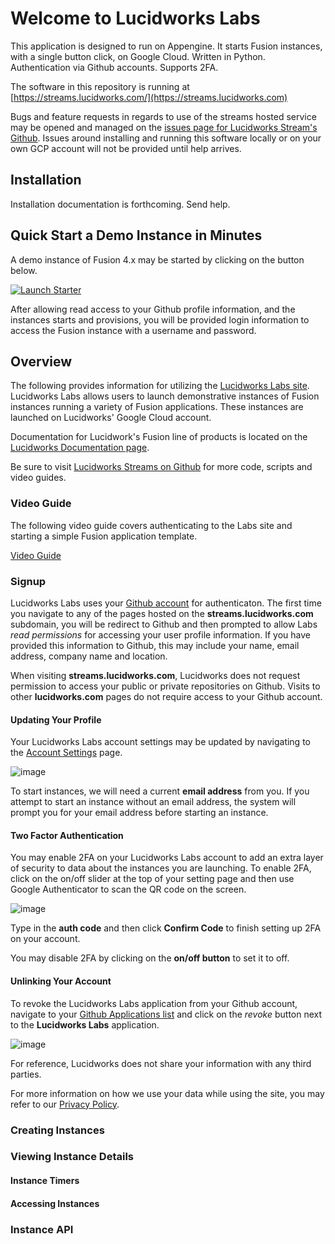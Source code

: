 # Welcome to Lucidworks Labs
This application is designed to run on Appengine. It starts Fusion instances, with a single button click, on Google Cloud. Written in Python. Authentication via Github accounts. Supports 2FA.

The software in this repository is running at [https://streams.lucidworks.com/](https://streams.lucidworks.com)

Bugs and feature requests in regards to use of the streams hosted service may be opened and managed on the [issues page for Lucidworks Stream's Github](https://github.com/lucidworks/streams/issues?q=is%3Aopen+is%3Aissue+project%3Alucidworks%2Fstreams%2F2).  Issues around installing and running this software locally or on your own GCP account will not be provided until help arrives.

## Installation
Installation documentation is forthcoming. Send help.

## Quick Start a Demo Instance in Minutes
A demo instance of Fusion 4.x may be started by clicking on the button below.

[![Launch Starter](https://img.shields.io/badge/launch-starter-green.svg)](https://streams.lucidworks.com/instance/create/starter)

After allowing read access to your Github profile information, and the instances starts and provisions, you will be provided login information to access the Fusion instance with a username and password.

## Overview
The following provides information for utilizing the [Lucidworks Labs site](https://lucidworks.com/labs). Lucidworks Labs allows users to launch demonstrative instances of Fusion instances running a variety of Fusion applications. These instances are launched on Lucidworks' Google Cloud account.

Documentation for Lucidwork's Fusion line of products is located on the [Lucidworks Documentation page](https://doc.lucidworks.com/).

Be sure to visit <a href="https://github.com/lucidworks/streams">Lucidworks Streams on Github</a> for more code, scripts and video guides.

### Video Guide
The following video guide covers authenticating to the Labs site and starting a simple Fusion application template.

[Video Guide](https://www.youtube.com/watch?v=mWoyepguwzE)

### Signup
Lucidworks Labs uses your [Github account](https://github.com) for authenticaton. The first time you navigate to any of the pages hosted on the **streams.lucidworks.com** subdomain, you will be redirect to Github and then prompted to allow Labs *read permissions* for accessing your user profile information. If you have provided this information to Github, this may include your name, email address, company name and location.

When visiting **streams.lucidworks.com**, Lucidworks does not request permission to access your public or private repositories on Github. Visits to other **lucidworks.com** pages do not require access to your Github account.

#### Updating Your Profile
Your Lucidworks Labs account settings may be updated by navigating to the [Account Settings](https://streams.lucidworks.com/settings/) page.

![image](https://raw.githubusercontent.com/lucidworks/streams/master/projects/buttons/static/img/accountsettingssmall.png)

To start instances, we will need a current **email address** from you. If you attempt to start an instance without an email address, the system will prompt you for your email address before starting an instance.

#### Two Factor Authentication
You may enable 2FA on your Lucidworks Labs account to add an extra layer of security to data about the instances you are launching. To enable 2FA, click on the on/off slider at the top of your setting page and then use Google Authenticator to scan the QR code on the screen.

![image](https://raw.githubusercontent.com/lucidworks/streams/master/projects/buttons/static/img/2fasetupsmall.png)

Type in the **auth code** and then click **Confirm Code** to finish setting up 2FA on your account.

You may disable 2FA by clicking on the **on/off button** to set it to off.

#### Unlinking Your Account
To revoke the Lucidworks Labs application from your Github account, navigate to your [Github Applications list](https://github.com/settings/applications) and click on the *revoke* button next to the **Lucidworks Labs** application.

![image](https://raw.githubusercontent.com/lucidworks/streams/master/projects/buttons/static/img/githubrevoke.png)

For reference, Lucidworks does not share your information with any third parties.

For more information on how we use your data while using the site, you may refer to our [Privacy Policy](https://lucidworks.com/legal/privacy-policy/).

### Creating Instances

### Viewing Instance Details

#### Instance Timers

#### Accessing Instances

### Instance API
